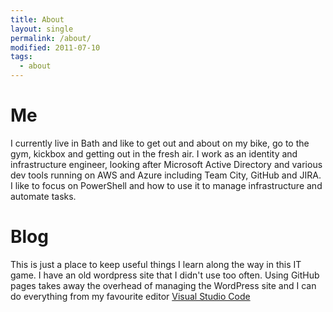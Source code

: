 ```yaml
---
title: About
layout: single
permalink: /about/
modified: 2011-07-10
tags:
  - about
---
```


# Me

I currently live in Bath and like to get out and about on my bike, go to the gym, kickbox and getting out in the fresh air. I work as an identity and infrastructure engineer, looking after Microsoft Active Directory and various dev tools running on AWS and Azure including Team City, GitHub and JIRA. I like to focus on PowerShell and how to use it to manage infrastructure and automate tasks.

# Blog
This is just a place to keep useful things I learn along the way in this IT game. I have an old wordpress site that I didn't use too often. Using GitHub pages takes away the overhead of managing the WordPress site and I can do everything from my favourite editor [Visual Studio Code](https://code.visualstudio.com/)